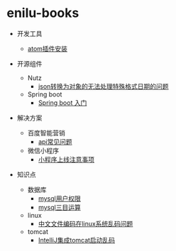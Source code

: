 
# enilu-books

* 开发工具
  * [atom插件安装](tools/atom/atom_plugins_install.md)

* 开源组件
  * Nutz
    * [json转换为对象的无法处理特殊格式日期的问题](opensource/nutz/json转换为对象的无法处理特殊格式日期的问题.md)
  * Spring boot
    * [Spring boot 入门](opensource/SpringBoot/SpringBoot入门.md)

* 解决方案
  * 百度智能营销
    * [api常见问题](solutions/BaiduSEM/api常见问题.md)
  * 微信小程序
    * [小程序上线注意事项](solutions/wxapp/小程序上线注意事项.md)
* 知识点
  * 数据库
    * [mysql用户权限](knowledge/database/mysql权限管理.md)
    * [mysql三目运算](knowledge/database/mysql实现三目运算.md)
  * linux
    * [中文文件编码在linux系统乱码问题](knowledge/linux/中文文件编码在linux系统乱码问题.md)
  * tomcat
    * [IntelliJ集成tomcat启动乱码](knowledge/tomcat/IntelliJ集成tomcat启动乱码.md)
